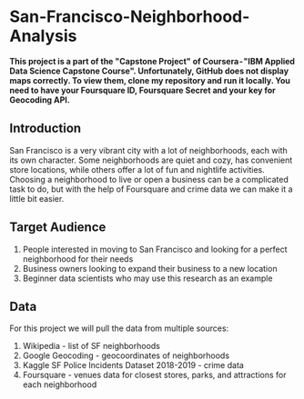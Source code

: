 # San-Francisco-Neighborhood-Analysis
__This project is a part of the "Capstone Project" of Coursera - "IBM Applied Data Science Capstone Course". Unfortunately, GitHub does not display maps correctly. To view them, clone my repository and run it locally. You need to have your Foursquare ID, Foursquare Secret and your key for Geocoding API.__

## Introduction
San Francisco is a very vibrant city with a lot of neighborhoods, each with its own character. Some neighborhoods are quiet and cozy, has convenient store locations, while others offer a lot of fun and nightlife activities. Choosing a neighborhood to live or open a business can be a complicated task to do, but with the help of Foursquare and crime data we can make it a little bit easier.

## Target Audience
1. People interested in moving to San Francisco and looking for a perfect neighborhood for their needs
2. Business owners looking to expand their business to a new location
3. Beginner data scientists who may use this research as an example

## Data
For this project we will pull the data from multiple sources:

1. Wikipedia - list of SF neighborhoods
2. Google Geocoding - geocoordinates of neighborhoods
3. Kaggle SF Police Incidents Dataset 2018-2019 - crime data
4. Foursquare - venues data for closest stores, parks, and attractions for each neighborhood
